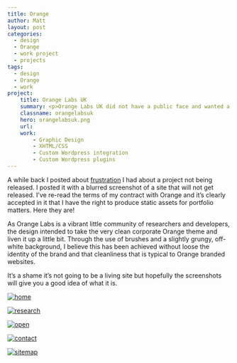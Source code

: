 ```yaml
---
title: Orange
author: Matt
layout: post
categories:
  - design
  - Orange
  - work project
  - projects
tags:
  - design
  - Orange
  - work
project:
    title: Orange Labs UK
    summary: <p>Orange Labs UK did not have a public face and wanted a website to promote its activities. Along with news, employees profiles and the different research fields the lab is involved into, the CMS allows them to manage how the world sees them and understand what they do.</p>
    classname: orangelabsuk
    hero: orangelabsuk.png
    url:
    work:
        - Graphic Design
        - XHTML/CSS
        - Custom Wordpress integration
        - Custom Wordpress plugins
---
```

A while back I posted about [frustration](/frustration/) I had about a project not being released. I posted it with a blurred screenshot of a site that will not get released. I&#8217;ve re-read the terms of my contract with Orange and it&#8217;s clearly accepted in it that I have the right to produce static assets for portfolio matters. Here they are!

<!--more-->

As Orange Labs is a vibrant little community of researchers and developers, the design intended to take the very clean corporate Orange theme and liven it up a little bit. Through the use of brushes and a slightly grungy, off-white background, I believe this has been achieved without loose the identity of the brand and that cleanliness that is typical to Orange branded websites.

It&#8217;s a shame it&#8217;s not going to be a living site but hopefully the screenshots will give you a good idea of what it is.

<div class='gallery'>
    <dl class='gallery-item'>
        <dt class='gallery-icon attachement'>
          <a href="{{ "home.jpg" | image_path | cdn }}" title="kodes home" rel="lightbox[517]"><img src="{{ "home_r300.jpg" | image_path | cdn }}" alt="home" /></a>
        </dt>
    </dl>
    <dl class='gallery-item'>
        <dt class='gallery-icon attachement'>
          <a href="{{ "research.jpg" | image_path | cdn }}" title="research" rel="lightbox[517]"><img src="{{ "research_r300.jpg" | image_path | cdn }}" alt="research" /></a>
        </dt>
    </dl>
    <dl class='gallery-item'>
        <dt class='gallery-icon attachement'>
          <a href="{{ "open.jpg" | image_path | cdn }}" title="open" rel="lightbox[517]"><img src="{{ "open_r300.jpg" | image_path | cdn }}" alt="open" /></a>
        </dt>
    </dl>
    <dl class='gallery-item'>
        <dt class='gallery-icon attachement'>
          <a href="{{ "contact.jpg" | image_path | cdn }}" title="contact" rel="lightbox[517]"><img src="{{ "contact_r300.jpg" | image_path | cdn }}" alt="contact" /></a>
        </dt>
    </dl>
    <dl class='gallery-item'>
        <dt class='gallery-icon attachement'>
          <a href="{{ "sitemap.jpg" | image_path | cdn }}" title="sitemap" rel="lightbox[517]"><img src="{{ "sitemap_r300.jpg" | image_path | cdn }}" alt="sitemap" /></a>
        </dt>
    </dl>
</div>